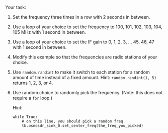 Your task:
1. Set the frequency three times in a row with 2 seconds in between.
2. Use a loop of your choice to set the frequency to 100, 101, 102, 103, 104, 105 MHz with 1 second in between.
3. Use a loop of your choice to set the IF gain to 0, 1, 2, 3, ... 45, 46, 47 with 1 second in between.
4. Modify this example so that the frequencies are radio stations of your choice.
5. Use `random.randint`  to make it switch to each station for a random amount of time instead of a fixed amount. Hint: `random.randint(1, 5)` returns 1, 2, 3, or 4.
6. Use random.choice to randomly pick the frequency. (Note: this does not require a `for` loop.)

   Hint:
   
       while True:
           # on this line, you should pick a random freq
           tb.osmosdr_sink_0.set_center_freq(the_freq_you_picked)
